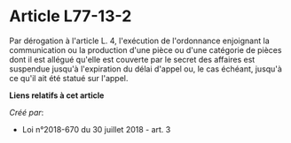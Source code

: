# Article L77-13-2

Par dérogation à l'article L. 4, l'exécution de l'ordonnance enjoignant la communication ou la production d'une pièce ou
d'une catégorie de pièces dont il est allégué qu'elle est couverte par le secret des affaires est suspendue jusqu'à
l'expiration du délai d'appel ou, le cas échéant, jusqu'à ce qu'il ait été statué sur l'appel.

**Liens relatifs à cet article**

_Créé par_:

  - Loi n°2018-670 du 30 juillet 2018 - art. 3
